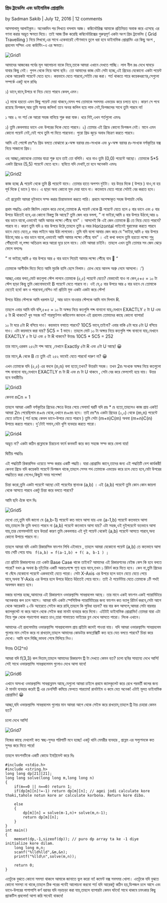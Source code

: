### গ্রিড ট্রাভেলিং এবং ডাইনামিক প্রোগ্রামিং

by Sadman Sakib | July 12, 2016 | 12 comments

আসসালামু আলাইকুম। অনেকদিন পর লিখতে বসলাম আজ। কম্বিনেটরিক্স আমাকে প্রতিনিয়ত অবাক করে এসেছে এর গণনা করার অদ্ভূত ক্ষমতা দিয়ে। তাই আজ ঠিক করেছি কম্বিনেটরিক্সের গুরুত্বপূর্ণ একটা অংশ গ্রিড ট্রাভেলিং ( Grid Travelling ) নিয়ে লিখবো,এর সাথে একেবারেই গৌণভাবে তুলে ধরা হবে ডাইনামিক প্রোগ্রামিং এর কিছু অংশ , প্রবলেম সল্ভিং এবং কাউন্টিং-এ এর ক্ষমতা।

![Grid1](https://user-images.githubusercontent.com/63524824/123949944-fad4ce80-d9c4-11eb-87d2-df5a04b21d43.png)


আমাদের আজকের পর্বের মূল আলোচনা যাকে নিয়ে,তাকে আমরা এখানে দেখতে পাচ্ছি। লাল নীল রঙ দেখে ঘাবড়ে যাবার কিছু নেই। গুগল থেকে নিয়ে আসা ছবি। তো আমাদের কাজ যেটা সেটা হচ্ছে,এই গ্রিডের যেকোনো একটা পয়েন্ট থেকে আরেকটা পয়েন্টে যেতে হবে। কয়ভাবে যেতে পারবো,সেইটা বের করা। শর্ত থাকতে পারে কয়েকধরণের,সেগুলো সম্পর্কে একটু বলে রাখিঃ

১) ডানে,বামে,উপরে বা নিচে যেতে পারবে কেবল,এমন।

২) মাঝে হয়তো এমন কিছু পয়েন্ট দেয়া থাকবে,যেসব পথ তোমাকে সবসময় এভয়েড করে চলতে হবে। কারণ সে পথে রয়েছে ডিপজল,আর তুমি অনন্ত জলিল! তবে অনন্ত জলিল হয়ে লাভ নেই,ডিপজলের সাথে তুমি পারবে না!

১ আর ২ নং শর্ত কে আরো সহজ বানিয়ে শুরু করা যাক। ধরে নিই,এখন শর্তগুলো এমনঃ

১) তুমি কেবলমাত্র ডানে এবং উপরের দিকে যেতে পারবে।
২) তোমার এই গ্রিডে কোনো ডিপজল নেই। মানে এমন কোনো পয়েন্ট নেই,যেই পথে তুমি পা দিতে পারবেনা। পুরো গ্রিড জুড়ে অবাধ বিচরণ করতে পারবে।

আমি এই পোস্টে m*n গ্রিড বলতে বোঝাবো x-অক্ষ বরাবর m-সংখ্যক এবং y-অক্ষ বরাবর n-সংখ্যক বর্গাকৃতির বক্স নিয়ে সাজানো গ্রিড।

ওহ আচ্ছা,কোত্থেকে তোমার যাত্রা শুরু হবে তাই তো বলিনি। ধরে নাও তুমি (0,0) পয়েন্টে আছো। তোমাকে 5*5 একটা গ্রিডের (5,5) পয়েন্টে যেতে হবে। ছবিতে যদি দেখাই,তা হবে অনেকটা এমনঃ

![Grid2](https://user-images.githubusercontent.com/63524824/123949923-f6a8b100-d9c4-11eb-9127-2dce70a9c70f.png)


কাজ হচ্ছে A পয়েন্ট থেকে তুমি B পয়েন্টে যাবে। তোমার হাতে অপশন দুইটা। হয় উত্তর দিকে ( উপরে ) যাও,না হয় পূর্ব দিকে ( ডানে ) যাও।   এ ছাড়া অন্য কোনো মুভ দেয়া যাবে না। কতভাবে যেতে পারো সেটাই বের করতে হবে।

এই প্রব্লেমটা আমরা দুইভাবে সল্ভ করার চিন্তাভাবনা করতে পারি। প্রথমে অপেক্ষাকৃত সহজ উপায়টা দেখিঃ

প্রথম পদ্ধতিঃ
একটা জিনিস খেয়াল করে দেখো,তোমাকে A পয়েন্ট থেকে B পয়েন্টে যেতে হলে ৫ বার ডানে এবং ৫ বার উপরে উঠতেই হবে,এর কোনো বিকল্প কি আছে? তুমি জেদ ধরে বললা, ” না ভাইয়া,আমি ৪ বার উপরে উঠবো,আর ৬ বার ডানে যাবো,এভাবেই আমি আমার লক্ষ্যে পৌঁছে যাব” । আসলেই কি এই জেদ তোমাকে B তে নিয়ে যেতে পারবে? পারবে না। কারণ তুমি যদি ৪ বার উপরে উঠো,তাহলে তুমি ৪ নম্বর Horizontal লাইনেই ঘুরাফেরা করতে পারবে ডানে যেতে যেতে,৫ নম্বর লাইনে আর উঠা লাগবেনা। তুমি যদি বলো আবার জেদ করে যে ”ভাইয়া,আমি ৫ বার উপরে উঠবো,আর ৬ বার ডানে যাবো,এভাবেই আমি আমার লক্ষ্যে পৌঁছে যাব” । এই কথা বললে তুমি হয়তো লক্ষ্যে শুধু পৌঁছাবেই না,লক্ষ্য অতিক্রম করে আরো দূরে চলে যাবে। যেটা আমরা চাইনি। তাহলে এখন তুমি তোমার সব জেদ ঝেড়ে ফেলে বললেঃ

” না ভাইয়া,আমি ৫ বার উপরে আর ৫ বার ডানে গিয়েই আমার লক্ষ্যে পৌঁছে যাব 🙁 “

তোমাকে আশীর্বাদ দিতে দিতে আমি মুচকি হাসি হেসে নিলাম। চোখ বেয়ে আনন্দ অশ্রু নেমে আসলো। :’)

আচ্ছা,এবার বলত,মোট কতগুলা স্টেপ লাগবে তোমাকে (৫,৫) পয়েন্টে যেতে? যেভাবেই যাও না কেন,৫+৫ = ১০ টা স্টেপ ছাড়া কিন্তু তুমি কোনোভাবেই B পয়েন্টে যেতে পারবে না। ওই যে,৫ বার উপরে আর ৫ বার ডানে যে তোমাকে যেতেই হবে! কম ও পারবেনা,বেশিও না! প্রতিটা মুভ একটা একটা করে স্টেপ!

উপরে উঠার স্টেপকে আমি ধরলাম U , আর ডানে যাওয়ার স্টেপকে আমি নাম দিলাম R.

তাহলে এবার আমি যদি বলি,৫+৫ = ১০ টা অক্ষর নিয়ে কতগুলি শব্দ বানানো যায়,যেখানে EXACTLY ৫ টা U এবং ৫ টা R থাকবে? খুব সহজ না? পারমুটেশন কম্বিনেশন জানলে এই প্রবলেম তোমাদের কাছে কোনো ব্যাপার!

১০ টা ঘরে ৫টা R বসিয়ে দাও। কয়ভাবে বসাতে পারবে? 10C5 ভাবে,তাইনা? এবার বাকি ৫টা ঘরে ৫টা U বসিয়ে দাও। এটা কয়ভাবে করা যায়? 5C5 = 1 ভাবে। তাহলে মোট ১০ টা অক্ষর নিয়ে কতগুলি শব্দ বানানো যায়,যেখানে EXACTLY ৫ টা U এবং ৫ টা R থাকবে? উত্তরঃ 10C5 * 5C5 = 252

তার মানে,এরকম ২৫২টা শব্দ আছে ,যেখানে Exactly ৫টা R এবং ৫টা U আছে! 😀

তার মানে,A থেকে B তে তুমি এই ২৫২ ভাবেই যেতে পারবে! দারুণ না? 😀

এখন তোমাকে যদি (৫,৫) এর বদলে (n,n) বলা হতো,তখন? উত্তরটা সহজ। তখন 2n সংখ্যক অক্ষর নিয়ে কতগুলো শব্দ বানানো যায়,যেখানে EXACTLY n টা R এবং n টা U থাকবে , সেটা বের করে ফেললেই হয়ে যায়। উত্তর হবে যথারীতিঃ

![Grid3](https://user-images.githubusercontent.com/63524824/123949919-f5778400-d9c4-11eb-929d-190e10190eab.png)

কেননা nCn = 1

তাহলে আমরা একটি বর্গাকৃতির গ্রিডের ক্ষেত্রে উত্তর পেয়ে গেলাম! ঘরটি যদি m * n হতো,তাহলেও কাজ প্রায় একই! আমরা 2n পেয়েছিলাম n+n থেকে,এখানে n+m হবে। তাই m*n একটা গ্রিডের (০,০) থেকে (m,n) পয়েন্টে যেতে চাইলে ( শর্ত হচ্ছে কেবল ডানে-উপরে যেতে পারবে ) তুমি সেটা (m+n)C(m) অথবা (m+n)C(n) উপায়ে করতে পারবে। দু’টোই সমান,যেটা খুশি ব্যবহার করতে পারো।

![Grid4](https://user-images.githubusercontent.com/63524824/123949916-f4deed80-d9c4-11eb-8f1d-00cc71d550d3.png)

অদ্ভূত না? একটা কঠিন প্রব্লেমকে চিরচেনা ফর্মে কনভার্ট করে কত সহজে সল্ভ করে ফেলা যায়!

দ্বিতীয় পদ্ধতিঃ

এই পদ্ধতিটি রিকারসিভ ওয়েতে সল্ভ করার একটি পদ্ধতি। যারা প্রোগ্রামিং জানে,তাদের জন্য এই পদ্ধতিটি বেশ কার্যকরী! কেননা গ্রিডে যদি কয়েকটা পয়েন্টে ডিপজল থাকে,তাহলে সেসব পথ তোমাকে এভয়েড করে চলে যেতে হবে,যেটা উপরের পদ্ধতিতে করা গেলেও,কিছুটা সময় সাপেক্ষ!

চিন্তা করো,তুমি একটা পয়েন্টে আছো যেই পয়েন্টের স্থানাংক (a,b) । এই (a,b) পয়েন্টে তুমি কোন কোন জায়গা থেকে আসতে পারবে একটু চিন্তা করে বলতে পারবে?

আমি ছবি এঁকে বলে দিঃ

![Grid5](https://user-images.githubusercontent.com/63524824/123949921-f6101a80-d9c4-11eb-875e-946457a66fa5.png)

দেখো তো,তুমি যদি জানো যে (a,b-1) পয়েন্টে কত ভাবে আসা যায় এবং (a-1,b) পয়েন্টে কতভাবে আসা যায়,তাহলে কি তুমি বলতে পারবে না (a,b) পয়েন্টে কতভাবে আসা যায়? এটা সহজ,ওই দুইপয়েন্টে যতভাবে আসা যায়,তার যোগফলটাই হবে উত্তর! কারণ তুমি কেবলমাত্র এই দুই পয়েন্ট থেকেই (a,b) পয়েন্টে আসতে পারবে,অন্য কোনো উপায়ে পারবে না।

তাহলে আমরা যদি একটা রিকারসিভ ফাংশন লিখি এইভাবে , তাহলে আমরা যেকোনো পয়েন্ট (a,b) তে কতভাবে আসা যায় সেটি পেয়ে যাবঃ
      ``` 
      f(a,b) = f(a-1,b) + f( a, b-1 ) ; 
      ```

তো প্রতিটা রিকারশনের তো একটা Base Case থাকে তাইনা? আমাদের এই রিকারশনের বেইজ কেস কি হবে বলতে পারো? যখন a অথবা b দুইটোর একটি অন্ততঃপক্ষে শূণ্য হয়ে যাবে,তখন ১ রিটার্ন করে দিতে হবে। কেন না,তুমি গ্রিডের গা ঘেঁষে যেকোনো পয়েন্টে একভাবেই যেতে পারো। সেটা X-Axis এর উপরে হলে ডানে যেতে যেতে পেয়ে যাবে,অথবা Y-Axis এর উপরে হলে উপরে উঠতে উঠতেই পেয়ে যাবে। তাই ঐ পয়েন্টটায় যেতে তোমাকে ১টি পথই অবলম্বন করতে হবে।

মজার ব্যাপার হচ্ছে,আমাদের এই রিকারশনে ওভারল্যাপিং সাবপ্রবলেম আছে। তার মানে একই ফাংশন একই প্যারামিটারে অনেকবার কল চলে আসে। আমরা যদি একটা স্পেসিফিক প্যারামিটারের জন্য ফাংশন কত ভ্যালু রিটার্ন করবে,সেটা আগে থেকে আরেকটা ২-ডি অ্যারেতে সেইভ করে রাখি,তাহলে কি সুবিধা হয়না? বার বার কল আসলে,আমরা সেটা বারবার ক্যালকুলেট না করে আগে থেকে সেইভ করা মানটা ব্যবহার করে দিবো। এইটাই ডাইনামিক প্রোগ্রামিং! তোমরা যারা এটা নিয়ে শুরু থেকে পড়াশোনা করতে চাও,তারা শাফায়েত ভাইয়ের ব্লগ দেখে আসতে পারো। লিংক এখানে।

 

আমাদের এই প্রবলেমটায় ওভারল্যাপিং সাবপ্রবলেমস প্রায় প্রতিটা কলেই পাওয়া যায়। যদি আমরা ওভারল্যাপিং সাবপ্রবলেম গুলোর মান সেইভ করে না রাখতাম,তাহলে আমাদের কোডটার কমপ্লেক্সিটি কত হয়ে যেত বলতে পারবে? চিন্তা করে দেখো। আমি বলে দিচ্ছি,ভাবনা শেষে মিলিয়ে নিও।

উত্তরঃ O(2^n)

আমরা যদি f(3,3) কল দিতাম,তাহলে আমাদের রিকারশন ট্রি টা দেখতে কেমন হত? চলো ছবির সাহায্যে দেখে আসি! সেই সাথে ওভারল্যাপিং সাবপ্রবলেমস গুলোও দেখে আসা যাবে!

![Grid6](https://user-images.githubusercontent.com/63524824/123949910-f27c9380-d9c4-11eb-9162-0090bf84af05.png)


এখানে অসংখ্য ওভারল্যাপিং সাবপ্রব্লেমস আছে,যেগুলো আমরা চাইলে প্রথমে ক্যালকুলেট করে রেখে পরবর্তী কলের জন্য ঐ মানটা ব্যবহার করেই ট্রি এর ডেনসিটি কমিয়ে ফেলতে পারতাম! রানটাইম ও কমে যেত অনেক! এটাই মূলত ডাইনামিক প্রোগ্রামিং! 😀

আচ্ছা,যদি ওভারল্যাপিং সাবপ্রবলেম গুলোর মান আমরা আগে থেকে সেইভ করে রাখতাম,তাহলে ট্রি টার চেহারা কেমন হত?

চলো দেখে আসি!

![Grid7](https://user-images.githubusercontent.com/63524824/123949896-ee507600-d9c4-11eb-849f-19d34fd457f9.png)


 

নিজের কাছে দেখলেই কত স্বচ্ছ-সুন্দর পরিপাটি মনে হচ্ছে! একটু খানি মেমরীর ব্যবহার , প্রব্লেম এর সল্যুশনকে কত সুন্দর করে দিতে পারে!

তাহলে ফাংশনটিকে একটি কোডে ইমপ্লিমেন্ট করে দিঃ
```
#include <stdio.h>
#include <string.h>
long long dp[21][21];
long long solve(long long m,long long n)
{
    if(m==0 || n==0) return 1;
    if(dp[m][n]!=-1) return dp[m][n]; // agei jodi calculate kore thaki,tahole notun kore ar calculate korbona. Return kore dibo.

    else
    {
        dp[m][n] = solve(m-1,n)+ solve(m,n-1);
        return dp[m][n];
    }
}
int main()
{
    memset(dp,-1,sizeof(dp)); // puro dp array ta ke -1 diye initialize kore dilam.
    long long m,n;
    scanf("%lld%lld",&m,&n);
    printf("%lld\n",solve(m,n));

    return 0;
}
```

এতটুকে বুঝতে কোনো সমস্যা থাকলে আমাকে জানাতে ভুল করো না! কমেন্ট বক্স সবসময় খোলা। এতটুকে যদি বুঝতে কোনো সমস্যা না থাকে,তাহলে ঠিক পরের পর্বেই আলোচনা করবো শর্ত যদি আরেকটু কঠিন হয়,ডিপজল চলে আসে এবং ডানে-উপরের পাশাপাশি কর্ণ বরাবর যদি নড়াচড়া করা যায়,তাহলে ব্যাপারটা কেমন ঘটবে! সাথে থাকবে চমৎকার কিছু প্র্যাকটিস প্রবলেম! আশা করি সাথেই থাকবে!
